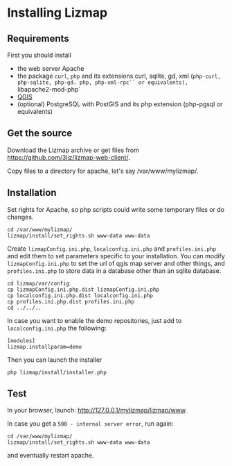 Installing Lizmap
=================


Requirements
------------

First you should install

- the web server Apache
- the package `curl`, `php` and its extensions curl, sqlite, gd, xml (`php-curl, php-sqlite, php-gd. php, php-xml-rpc`` or equivalents), `libapache2-mod-php`
- [QGIS](http://qgis.org/it/site/forusers/download.html)
- (optional) PostgreSQL with PostGIS and its php extension (php-pgsql or equivalents)

Get the source
--------------

Download the Lizmap archive or get files from https://github.com/3liz/lizmap-web-client/.

Copy files to a directory for apache, let's say  /var/www/mylizmap/.


Installation
------------

Set rights for Apache, so php scripts could write some temporary files or do changes.

```
cd /var/www/mylizmap/
lizmap/install/set_rights.sh www-data www-data
```

Create `lizmapConfig.ini.php`, `localconfig.ini.php` and `profiles.ini.php` and edit them
to set parameters specific to your installation. You can modify `lizmapConfig.ini.php`
to set the url of qgis map server and other things, and `profiles.ini.php` to store
data in a database other than an sqlite database.

```
cd lizmap/var/config
cp lizmapConfig.ini.php.dist lizmapConfig.ini.php
cp localconfig.ini.php.dist localconfig.ini.php
cp profiles.ini.php.dist profiles.ini.php
cd ../../..
```
In case you want to enable the demo repositories, just add to ``localconfig.ini.php`` the following:

```
[modules]
lizmap.installparam=demo
```

Then you can launch the installer

```
php lizmap/install/installer.php
```

Test
----

In your browser, launch: http://127.0.0.1/mylizmap/lizmap/www.

In case you get a ``500 - internal server error``, run again:

```
cd /var/www/mylizmap/
lizmap/install/set_rights.sh www-data www-data
```
and eventually restart apache.
